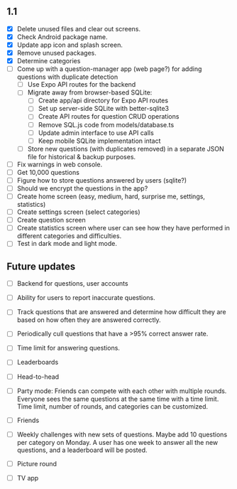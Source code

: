 ## 1.1
  - [x] Delete unused files and clear out screens.
  - [x] Check Android package name.
  - [x] Update app icon and splash screen.
  - [x] Remove unused packages.
  - [x] Determine categories
  - [ ] Come up with a question-manager app (web page?) for adding questions with duplicate detection
    - [ ] Use Expo API routes for the backend
    - [ ] Migrate away from browser-based SQLite:
      - [ ] Create app/api directory for Expo API routes
      - [ ] Set up server-side SQLite with better-sqlite3
      - [ ] Create API routes for question CRUD operations
      - [ ] Remove SQL.js code from models/database.ts
      - [ ] Update admin interface to use API calls
      - [ ] Keep mobile SQLite implementation intact
    - [ ] Store new questions (with duplicates removed) in a separate JSON file for historical & backup purposes.
  - [ ] Fix warnings in web console.
  - [ ] Get 10,000 questions
  - [ ] Figure how to store questions answered by users (sqlite?)
  - [ ] Should we encrypt the questions in the app?
  - [ ] Create home screen (easy, medium, hard, surprise me, settings, statistics)
  - [ ] Create settings screen (select categories)
  - [ ] Create question screen
  - [ ] Create statistics screen where user can see how they have performed in different categories and difficulties.
  - [ ] Test in dark mode and light mode.

## Future updates
  - [ ] Backend for questions, user accounts
  - [ ] Ability for users to report inaccurate questions.
  - [ ] Track questions that are answered and determine how difficult they are based on how often they are answered correctly.
  - [ ] Periodically cull questions that have a >95% correct answer rate.
  - [ ] Time limit for answering questions.
  - [ ] Leaderboards
  - [ ] Head-to-head
  - [ ] Party mode: Friends can compete with each other with multiple rounds. Everyone sees the same questions at the same time with a time limit. Time limit, number of rounds, and categories can be customized.
  - [ ] Friends
  - [ ] Weekly challenges with new sets of questions. Maybe add 10 questions per category on Monday. A user has one week to answer all the new questions, and a leaderboard will be posted.
  - [ ] Picture round
  - [ ] TV app

